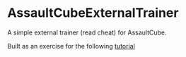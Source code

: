 # AssaultCubeExternalTrainer
A simple external trainer (read cheat) for AssaultCube.

Built as an exercise for the following [tutorial](https://guidedhacking.com/threads/ghb1-start-here-beginner-guide-to-game-hacking.5911/)